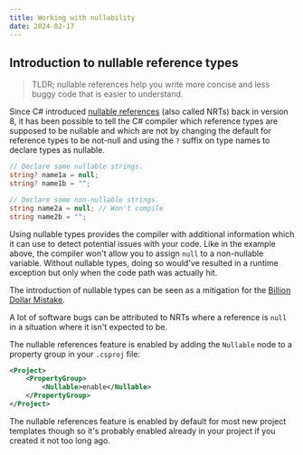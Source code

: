 ```yaml
---
title: Working with nullability
date: 2024-02-17
---
```

## Introduction to nullable reference types

> TLDR; nullable references help you write more concise and less buggy code that is easier to understand.

Since C# introduced [nullable references](https://learn.microsoft.com/en-us/dotnet/csharp/nullable-references) (also called NRTs) back in version 8, it has been possible to tell the C# compiler which reference types are supposed to be nullable and which are not by changing the default for reference types to be not-null and using the `?` suffix on type names to declare types as nullable.

```csharp
// Declare some nullable strings.
string? name1a = null;
string? name1b = "";

// Declare some non-nullable strings.
string name2a = null; // Won't compile
string name2b = "";
```

Using nullable types provides the compiler with additional information which it can use to detect potential issues with your code. Like in the example above, the compiler won't allow you to assign `null` to a non-nullable variable. Without nullable types, doing so would've resulted in a runtime exception but only when the code path was actually hit.

The introduction of nullable types can be seen as a mitigation for the [Billion Dollar Mistake](https://www.infoq.com/presentations/Null-References-The-Billion-Dollar-Mistake-Tony-Hoare).

A lot of software bugs can be attributed to NRTs where a reference is `null` in a situation where it isn't expected to be.

The nullable references feature is enabled by adding the `Nullable` node to a property group in your `.csproj` file:

```xml
<Project>
    <PropertyGroup>
        <Nullable>enable</Nullable>
    </PropertyGroup>
</Project>
```

The nullable references feature is enabled by default for most new project templates though so it's probably enabled already in your project if you created it not too long ago.

## 